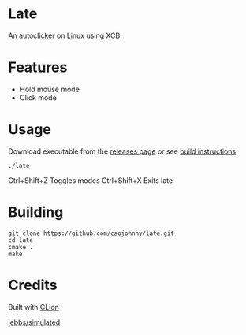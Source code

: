 # Late

An autoclicker on Linux using XCB.

# Features

  * Hold mouse mode
  * Click mode

# Usage

Download executable from the [releases page](https://github.com/caojohnny/late/releases) or see [build instructions](https://github.com/caojohnny/late/tree/master#building).

```
./late
```

Ctrl+Shift+Z Toggles modes
Ctrl+Shift+X Exits late

# Building

```
git clone https://github.com/caojohnny/late.git
cd late
cmake .
make
```

# Credits

Built with [CLion](https://www.jetbrains.com/clion/)

[jebbs/simulated](https://github.com/Jebbs/simulated/blob/master/src/simulated/linux/mouseimpl.d)
